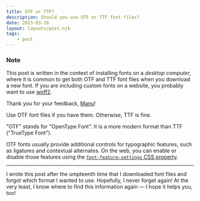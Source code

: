 ```yaml
---
title: OTF or TTF?
description: Should you use OTF or TTF font files?
date: 2023-03-18
layout: layouts/post.njk
tags:
	- post
---
```


<aside>

### Note

This post is written in the context of installing fonts on a _desktop computer_, where it is common to get both OTF and TTF font files when you download a new font. If you are including custom fonts on a website, you probably want to use [woff2](https://developer.mozilla.org/en-US/docs/Web/Guide/WOFF).

Thank you for your feedback, [Manu](https://manuelmoreale.com/)!

</aside>

Use OTF font files if you have them. Otherwise, TTF is fine.

"OTF" stands for "OpenType Font". It is a more modern format than TTF ("TrueType Font").

OTF fonts usually provide additional controls for typographic features, such as ligatures and contextual alternates. On the web, you can enable or disable those features using the [`font-feature-settings` CSS property](https://developer.mozilla.org/en-US/docs/Web/CSS/font-feature-settings).

---

I wrote this post after the umpteenth time that I downloaded font files and forgot which format I wanted to use. Hopefully, I never forget again! At the very least, I know where to find this information again — I hope it helps you, too!
